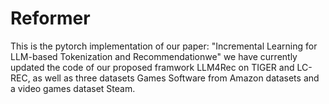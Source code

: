 # Reformer
This is the pytorch implementation of our paper:
"Incremental Learning for LLM-based Tokenization and Recommendationwe"
we have currently updated the code of our proposed framwork LLM4Rec on TIGER and LC-REC, as well as three datasets Games Software from Amazon datasets and a video games dataset Steam.
